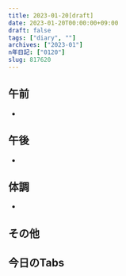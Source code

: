 ```yaml
---
title: 2023-01-20[draft]
date: 2023-01-20T00:00:00+09:00
draft: false
tags: ["diary", ""]
archives: ["2023-01"]
n年日記: ["0120"]
slug: 817620
---
```

## 午前
- 
## 午後
- 
## 体調
- 
## その他
## 今日のTabs